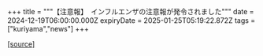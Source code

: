 +++
title = """【注意報】　インフルエンザの注意報が発令されました"""
date = 2024-12-19T06:00:00.000Z
expiryDate = 2025-01-25T05:19:22.872Z
tags = ["kuriyama","news"]
+++


[[source]](https://www.town.kuriyama.hokkaido.jp/soshiki/38/20991.html)
